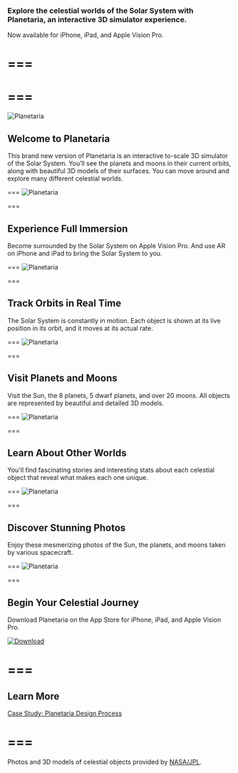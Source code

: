 
### Explore the celestial worlds of the Solar System with Planetaria, an interactive 3D simulator experience.
Now available for iPhone, iPad, and Apple Vision Pro. 

===
===
===
===
![Planetaria](images/planetaria/splash.png)
## Welcome to Planetaria
This brand new version of Planetaria is an interactive to-scale 3D simulator of the Solar System. You’ll see the planets and moons in their current orbits, along with beautiful 3D models of their surfaces. You can move around and explore many different celestial worlds. 

===
![Planetaria](images/planetaria/preview1.png)

===
## Experience Full Immersion
Become surrounded by the Solar System on Apple Vision Pro. And use AR on iPhone and iPad to bring the Solar System to you.

===
![Planetaria](images/planetaria/preview2.png)

===
## Track Orbits in Real Time
The Solar System is constantly in motion. Each object is shown at its live position in its orbit, and it moves at its actual rate.

===
![Planetaria](images/planetaria/preview3.png)

===
## Visit Planets and Moons
Visit the Sun, the 8 planets, 5 dwarf planets, and over 20 moons. All objects are represented by beautiful and detailed 3D models.

===
![Planetaria](images/planetaria/preview4.png)

===
## Learn About Other Worlds
You'll find fascinating stories and interesting stats about each celestial object that reveal what makes each one unique.

===
![Planetaria](images/planetaria/preview5.png)

===
## Discover Stunning Photos
Enjoy these mesmerizing photos of the Sun, the planets, and moons taken by various spacecraft.

===
![Planetaria](images/planetaria/preview6.png)

===
## Begin Your Celestial Journey
Download Planetaria on the App Store for iPhone, iPad, and Apple Vision Pro.

[![Download](download.svg)](https://apps.apple.com/us/app/planetaria/id1546887479)

===
===
## Learn More
[Case Study: Planetaria Design Process](../planetaria/design)

===
===
Photos and 3D models of celestial objects provided by [NASA/JPL](https://images.nasa.gov/).
